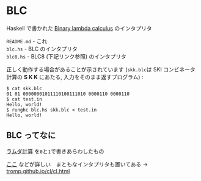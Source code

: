 # BLC
Haskell で書かれた [Binary lambda calculus](https://esolangs.org/wiki/Binary_lambda_calculus) のインタプリタ

`README.md` - これ  
`blc.hs` - BLC のインタプリタ  
`blc8.hs` - BLC8 (下記リンク参照) のインタプリタ

正しく動作する場合があることが示されています (`skk.blc`は SKI コンビネータ計算の **S K K** にあたる, 入力をそのまま返すプログラム) :
```console
$ cat skk.blc
01 01 00000001011110100111010 0000110 0000110
$ cat test.in
Hello, world!
$ runghc blc.hs skk.blc < test.in
Hello, world!
```

## BLC ってなに
[ラムダ計算](https://ja.wikipedia.org/wiki/%E3%83%A9%E3%83%A0%E3%83%80%E8%A8%88%E7%AE%97) を`0`と`1`で書きあらわしたもの

[ここ](https://tromp.github.io/cl/Binary_lambda_calculus.html) などが詳しい　まともなインタプリタも置いてある → [tromp.github.io/cl/cl.html](https://tromp.github.io/cl/cl.html)
